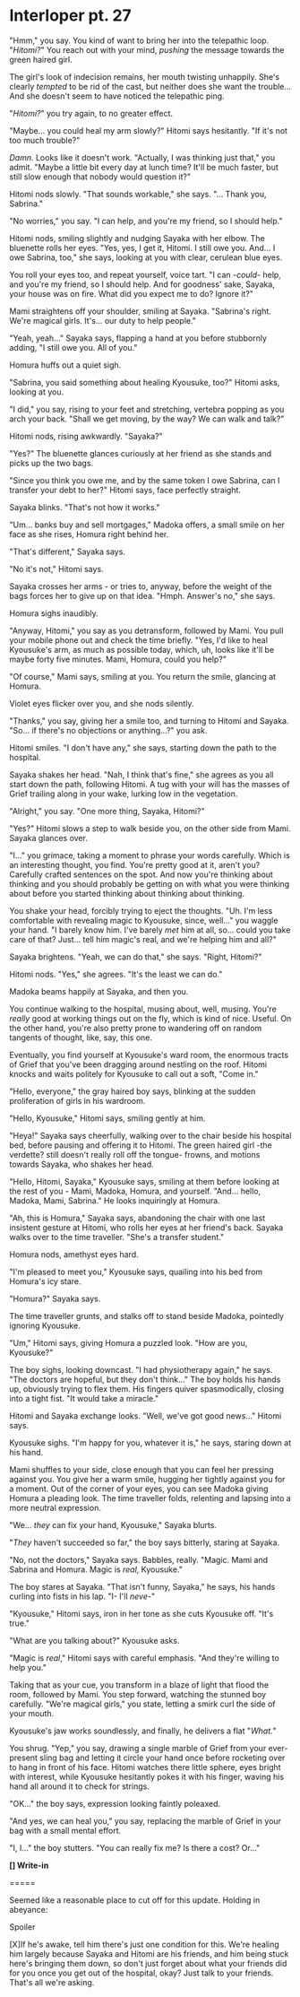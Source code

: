 # Interloper pt. 27

"Hmm," you say. You kind of want to bring her into the telepathic loop. "*Hitomi?*" You reach out with your mind, *pushing* the message towards the green haired girl.

The girl's look of indecision remains, her mouth twisting unhappily. She's clearly *tempted* to be rid of the cast, but neither does she want the trouble... And she doesn't seem to have noticed the telepathic ping.

"*Hitomi?*" you try again, to no greater effect.

"Maybe... you could heal my arm slowly?" Hitomi says hesitantly. "If it's not too much trouble?"

*Damn.* Looks like it doesn't work. "Actually, I was thinking just that," you admit. "Maybe a little bit every day at lunch time? It'll be much faster, but still slow enough that nobody would question it?"

Hitomi nods slowly. "That sounds workable," she says. "... Thank you, Sabrina."

"No worries," you say. "I can help, and you're my friend, so I should help."

Hitomi nods, smiling slightly and nudging Sayaka with her elbow. The bluenette rolls her eyes. "Yes, yes, I get it, Hitomi. I still owe you. And... I owe Sabrina, too," she says, looking at you with clear, cerulean blue eyes.

You roll your eyes too, and repeat yourself, voice tart. "I can -*could*- help, and you're my friend, so I should help. And for goodness' sake, Sayaka, your house was on fire. What did you expect me to do? Ignore it?"

Mami straightens off your shoulder, smiling at Sayaka. "Sabrina's right. We're magical girls. It's... our duty to help people."

"Yeah, yeah..." Sayaka says, flapping a hand at you before stubbornly adding, "I still owe you. All of you."

Homura huffs out a quiet sigh.

"Sabrina, you said something about healing Kyousuke, too?" Hitomi asks, looking at you.

"I did," you say, rising to your feet and stretching, vertebra popping as you arch your back. "Shall we get moving, by the way? We can walk and talk?"

Hitomi nods, rising awkwardly. "Sayaka?"

"Yes?" The bluenette glances curiously at her friend as she stands and picks up the two bags.

"Since you think you owe me, and by the same token I owe Sabrina, can I transfer your debt to her?" Hitomi says, face perfectly straight.

Sayaka blinks. "That's not how it works."

"Um... banks buy and sell mortgages," Madoka offers, a small smile on her face as she rises, Homura right behind her.

"That's different," Sayaka says.

"No it's not," Hitomi says.

Sayaka crosses her arms - or tries to, anyway, before the weight of the bags forces her to give up on that idea. "Hmph. Answer's no," she says.

Homura sighs inaudibly.

"Anyway, Hitomi," you say as you detransform, followed by Mami. You pull your mobile phone out and check the time briefly. "Yes, I'd like to heal Kyousuke's arm, as much as possible today, which, uh, looks like it'll be maybe forty five minutes. Mami, Homura, could you help?"

"Of course," Mami says, smiling at you. You return the smile, glancing at Homura.

Violet eyes flicker over you, and she nods silently.

"Thanks," you say, giving her a smile too, and turning to Hitomi and Sayaka. "So... if there's no objections or anything...?" you ask.

Hitomi smiles. "I don't have any," she says, starting down the path to the hospital.

Sayaka shakes her head. "Nah, I think that's fine," she agrees as you all start down the path, following Hitomi. A tug with your will has the masses of Grief trailing along in your wake, lurking low in the vegetation.

"Alright," you say. "One more thing, Sayaka, Hitomi?"

"Yes?" Hitomi slows a step to walk beside you, on the other side from Mami. Sayaka glances over.

"I..." you grimace, taking a moment to phrase your words carefully. Which is an interesting thought, you find. You're pretty good at it, aren't you? Carefully crafted sentences on the spot. And now you're thinking about thinking and you should probably be getting on with what you were thinking about before you started thinking about thinking about thinking.

You shake your head, forcibly trying to eject the thoughts. "Uh. I'm less comfortable with revealing magic to Kyousuke, since, well..." you waggle your hand. "I barely know him. I've barely *met* him at all, so... could you take care of that? Just... tell him magic's real, and we're helping him and all?"

Sayaka brightens. "Yeah, we can do that," she says. "Right, Hitomi?"

Hitomi nods. "Yes," she agrees. "It's the least we can do."

Madoka beams happily at Sayaka, and then you.

You continue walking to the hospital, musing about, well, musing. You're *really* good at working things out on the fly, which is kind of nice. Useful. On the other hand, you're also pretty prone to wandering off on random tangents of thought, like, say, this one.

Eventually, you find yourself at Kyousuke's ward room, the enormous tracts of Grief that you've been dragging around nestling on the roof. Hitomi knocks and waits politely for Kyousuke to call out a soft, "Come in."

"Hello, everyone," the gray haired boy says, blinking at the sudden proliferation of girls in his wardroom.

"Hello, Kyousuke," Hitomi says, smiling gently at him.

"Heya!" Sayaka says cheerfully, walking over to the chair beside his hospital bed, before pausing and offering it to Hitomi. The green haired girl -the verdette? still doesn't really roll off the tongue- frowns, and motions towards Sayaka, who shakes her head.

"Hello, Hitomi, Sayaka," Kyousuke says, smiling at them before looking at the rest of you - Mami, Madoka, Homura, and yourself. "And... hello, Madoka, Mami, Sabrina." He looks inquiringly at Homura.

"Ah, this is Homura," Sayaka says, abandoning the chair with one last insistent gesture at Hitomi, who rolls her eyes at her friend's back. Sayaka walks over to the time traveller. "She's a transfer student."

Homura nods, amethyst eyes hard.

"I'm pleased to meet you," Kyousuke says, quailing into his bed from Homura's icy stare.

"Homura?" Sayaka says.

The time traveller grunts, and stalks off to stand beside Madoka, pointedly ignoring Kyousuke.

"Um," Hitomi says, giving Homura a puzzled look. "How are you, Kyousuke?"

The boy sighs, looking downcast. "I had physiotherapy again," he says. "The doctors are hopeful, but they don't think..." The boy holds his hands up, obviously trying to flex them. His fingers quiver spasmodically, closing into a tight fist. "It would take a miracle."

Hitomi and Sayaka exchange looks. "Well, we've got good news..." Hitomi says.

Kyousuke sighs. "I'm happy for you, whatever it is," he says, staring down at his hand.

Mami shuffles to your side, close enough that you can feel her pressing against you. You give her a warm smile, hugging her tightly against you for a moment. Out of the corner of your eyes, you can see Madoka giving Homura a pleading look. The time traveller folds, relenting and lapsing into a more neutral expression.

"We... *they* can fix your hand, Kyousuke," Sayaka blurts.

"*They* haven't succeeded so far," the boy says bitterly, staring at Sayaka.

"No, not the doctors," Sayaka says. Babbles, really. "Magic. Mami and Sabrina and Homura. Magic is *real*, Kyousuke."

The boy stares at Sayaka. "That isn't funny, Sayaka," he says, his hands curling into fists in his lap. "I- I'll *neve-*"

"Kyousuke," Hitomi says, iron in her tone as she cuts Kyousuke off. "It's true."

"What are you talking about?" Kyousuke asks.

"Magic is *real*," Hitomi says with careful emphasis. "And they're willing to help you."

Taking that as your cue, you transform in a blaze of light that flood the room, followed by Mami. You step forward, watching the stunned boy carefully. "We're magical girls," you state, letting a smirk curl the side of your mouth.

Kyousuke's jaw works soundlessly, and finally, he delivers a flat "*What.*"

You shrug. "Yep," you say, drawing a single marble of Grief from your ever-present sling bag and letting it circle your hand once before rocketing over to hang in front of his face. Hitomi watches there little sphere, eyes bright with interest, while Kyousuke hesitantly pokes it with his finger, waving his hand all around it to check for strings.

"OK..." the boy says, expression looking faintly poleaxed.

"And yes, we can heal you," you say, replacing the marble of Grief in your bag with a small mental effort.

"I, I..." the boy stutters. "You can really fix me? Is there a cost? Or..."

**\[] Write-in**

\=====​

Seemed like a reasonable place to cut off for this update. Holding in abeyance:

Spoiler

\[X]If he's awake, tell him there's just one condition for this. We're healing him largely because Sayaka and Hitomi are his friends, and him being stuck here's bringing them down, so don't just forget about what your friends did for you once you get out of the hospital, okay? Just talk to your friends. That's all we're asking.
